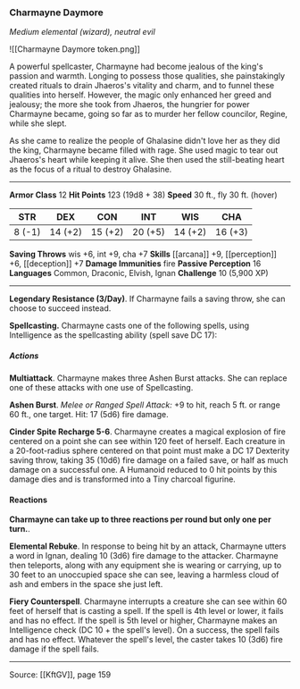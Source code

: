 ### Charmayne Daymore
_Medium elemental (wizard), neutral evil_

![[Charmayne Daymore token.png]]

A powerful spellcaster, Charmayne had become jealous of the king's passion and warmth. Longing to possess those qualities, she painstakingly created rituals to drain Jhaeros's vitality and charm, and to funnel these qualities into herself. However, the magic only enhanced her greed and jealousy; the more she took from Jhaeros, the hungrier for power Charmayne became, going so far as to murder her fellow councilor, Regine, while she slept.

As she came to realize the people of Ghalasine didn't love her as they did the king, Charmayne became filled with rage. She used magic to tear out Jhaeros's heart while keeping it alive. She then used the still-beating heart as the focus of a ritual to destroy Ghalasine.




---

**Armor Class** 12
**Hit Points** 123 (19d8 + 38)
**Speed** 30 ft., fly 30 ft. (hover)

| STR     | DEX     | CON     | INT     | WIS     | CHA     |
|---------|---------|---------|---------|---------|---------|
| 8 (-1) | 14 (+2) | 15 (+2) | 20 (+5) | 14 (+2) | 16 (+3) |

**Saving Throws** wis +6, int +9, cha +7
**Skills** [[arcana]] +9, [[perception]] +6, [[deception]] +7
**Damage Immunities** fire
**Passive Perception** 16
**Languages** Common, Draconic, Elvish, Ignan
**Challenge** 10 (5,900 XP)

---

**Legendary Resistance (3/Day)**. If Charmayne fails a saving throw, she can choose to succeed instead.

**Spellcasting.** Charmayne casts one of the following spells, using Intelligence as the spellcasting ability (spell save DC 17):

##### Actions
**Multiattack**. Charmayne makes three Ashen Burst attacks. She can replace one of these attacks with one use of Spellcasting.

**Ashen Burst**. _Melee or Ranged Spell Attack:_ +9 to hit, reach 5 ft. or range 60 ft., one target. Hit: 17 (5d6) fire damage.

**Cinder Spite Recharge 5-6**. Charmayne creates a magical explosion of fire centered on a point she can see within 120 feet of herself. Each creature in a 20-foot-radius sphere centered on that point must make a DC 17 Dexterity saving throw, taking 35 (10d6) fire damage on a failed save, or half as much damage on a successful one. A Humanoid reduced to 0 hit points by this damage dies and is transformed into a Tiny charcoal figurine.

#### Reactions
**Charmayne can take up to three reactions per round but only one per turn.**. 

**Elemental Rebuke**. In response to being hit by an attack, Charmayne utters a word in Ignan, dealing 10 (3d6) fire damage to the attacker. Charmayne then teleports, along with any equipment she is wearing or carrying, up to 30 feet to an unoccupied space she can see, leaving a harmless cloud of ash and embers in the space she just left.

**Fiery Counterspell**. Charmayne interrupts a creature she can see within 60 feet of herself that is casting a spell. If the spell is 4th level or lower, it fails and has no effect. If the spell is 5th level or higher, Charmayne makes an Intelligence check (DC 10 + the spell's level). On a success, the spell fails and has no effect. Whatever the spell's level, the caster takes 10 (3d6) fire damage if the spell fails.


---

Source: [[KftGV]], page 159